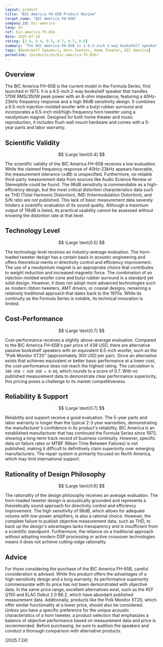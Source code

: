 ```yaml
---
layout: product
title: "BIC America FH-65B Product Review"
target_name: "BIC America FH-65B"
company_id: bic-america
lang: en
ref: bic-america-fh-65b
date: 2025-07-24
rating: [2.9, 0.4, 0.5, 0.7, 0.7, 0.6]
summary: "The BIC America FH-65B is a 6.5-inch 2-way bookshelf speaker featuring a high-sensitivity horn tweeter design. However, due to a lack of objective measurement data to support its performance and challenges in cost-performance, its overall rating is below average."
tags: [Bookshelf Speakers, Horn Tweeter, Home Theater, BIC America]
permalink: /products/en/bic-america-fh-65b/
---
```


## Overview

The BIC America FH-65B is the current model in the Formula Series, first launched in 1973. It is a 6.5-inch 2-way bookshelf speaker that handles 175W RMS/350W peak power with an 8-ohm impedance, featuring a 40Hz-23kHz frequency response and a high 96dB sensitivity design. It combines a 6.5-inch injection-molded woofer with a butyl rubber surround and incorporates a 6.5-inch mid/high-frequency horn tweeter using a neodymium magnet. Designed for both home theater and music reproduction, it includes flush wall mount hardware and comes with a 5-year parts and labor warranty.

## Scientific Validity

$$ \Large \text{0.4} $$

The scientific validity of the BIC America FH-65B receives a low evaluation. While the claimed frequency response of 40Hz-23kHz appears favorable, the measurement tolerance (±dB) is unspecified. Furthermore, no reliable third-party measurement data from sources like Audio Science Review or Stereophile could be found. The 96dB sensitivity is commendable as a high-efficiency design, but the most critical distortion characteristics data such as THD (Total Harmonic Distortion), IMD (Intermodulation Distortion), and S/N ratio are not published. This lack of basic measurement data severely hinders a scientific evaluation of its sound quality. Although a maximum output of 116dB is listed, its practical usability cannot be assessed without knowing the distortion rate at that level.

## Technology Level

$$ \Large \text{0.5} $$

The technology level receives an industry-average evaluation. The horn-loaded tweeter design has a certain basis in acoustic engineering and offers theoretical merits in directivity control and efficiency improvement. The use of a neodymium magnet is an appropriate choice that contributes to weight reduction and increased magnetic force. The combination of an injection-molded woofer cone and butyl rubber surround is a standard yet solid design. However, it does not adopt more advanced technologies such as modern ribbon tweeters, AMT drivers, or coaxial designs, remaining a relatively traditional approach that dates back to the 1970s. While its continuity as the Formula Series is notable, its technical innovation is limited.

## Cost-Performance

$$ \Large \text{0.7} $$

Cost-performance receives a slightly above-average evaluation. Compared to the BIC America FH-65B's pair price of 438 USD, there are alternative passive bookshelf speakers with an equivalent 6.5-inch woofer, such as the "Polk Monitor XT20" (approximately 300 USD per pair). Since an alternative exists that achieves equivalent or better basic performance at a lower cost, the cost-performance does not reach the highest rating. The calculation is `300 USD ÷ 438 USD = 0.68`, which rounds to a score of 0.7. With no published measurement data to demonstrate clear performance superiority, this pricing poses a challenge to its market competitiveness.

## Reliability & Support

$$ \Large \text{0.7} $$

Reliability and support receive a good evaluation. The 5-year parts and labor warranty is longer than the typical 2-3 year warranties, demonstrating the manufacturer's confidence in its product's reliability. BIC America is an established manufacturer that has continued the Formula Series since 1973, showing a long-term track record of business continuity. However, specific data on failure rates or MTBF (Mean Time Between Failures) is not published, making it difficult to definitively claim superiority over emerging manufacturers. The repair system is primarily focused on North America, which may limit international support.

## Rationality of Design Philosophy

$$ \Large \text{0.6} $$

The rationality of the design philosophy receives an average evaluation. The horn-loaded tweeter design is acoustically grounded and represents a theoretically sound approach for directivity control and efficiency improvement. The high sensitivity of 96dB, which allows for adequate volume with low-power amplifiers, is also a rational choice. However, the complete failure to publish objective measurement data, such as THD, to back up the design's advantages lacks transparency and is insufficient from a scientific standpoint. Furthermore, the reliance on a traditional approach without adopting modern DSP processing or active crossover technologies means it does not achieve cutting-edge rationality.

## Advice

For those considering the purchase of the BIC America FH-65B, careful consideration is advised. While this product offers the advantages of a high-sensitivity design and a long warranty, its performance superiority commensurate with its price has not been demonstrated with objective data. In the same price range, excellent alternatives exist, such as the KEF Q150 and ELAC Debut 2.0 B6.2, which have abundant published measurement data. Additionally, products like the Polk Monitor XT20, which offer similar functionality at a lower price, should also be considered. Unless you have a specific preference for the unique acoustic characteristics of a horn tweeter, a product selection that emphasizes a balance of objective performance based on measurement data and price is recommended. Before purchasing, be sure to audition the speakers and conduct a thorough comparison with alternative products.

(2025.7.24)
